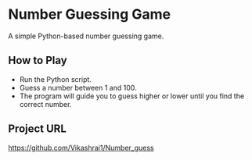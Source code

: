 
# Number Guessing Game

A simple Python-based number guessing game.

## How to Play
- Run the Python script.
- Guess a number between 1 and 100.
- The program will guide you to guess higher or lower until you find the correct number.

## Project URL
https://github.com/Vikashrai1/Number_guess



